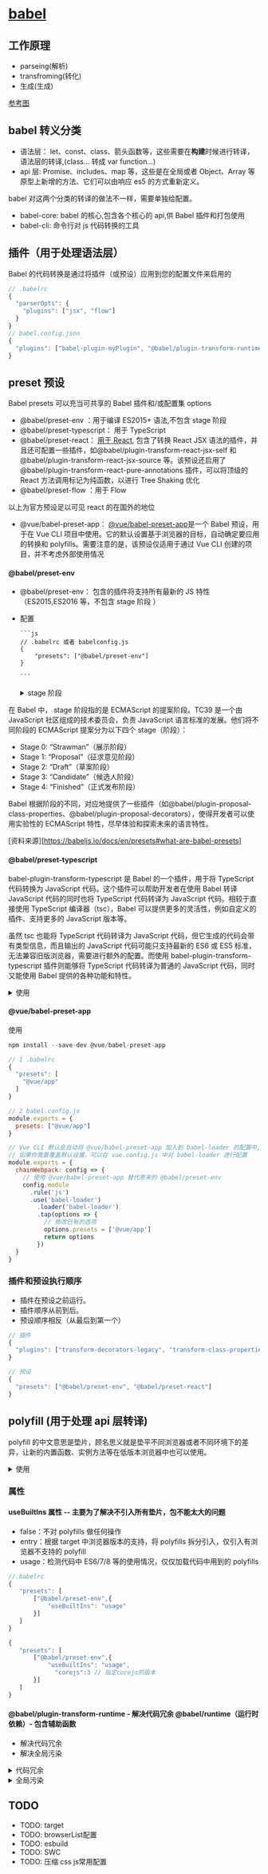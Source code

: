 # [babel](https://babeljs.io/docs/en/presets#what-are-babel-presets)

## 工作原理

-   parseing(解析)
-   transfroming(转化)
-   生成(生成)

[参考图](https://p3-juejin.byteimg.com/tos-cn-i-k3u1fbpfcp/3721be091bd6413495b486e917b2e9bb~tplv-k3u1fbpfcp-zoom-in-crop-mark:4536:0:0:0.awebp)

## babel 转义分类

-   语法层： let、const、class、箭头函数等，这些需要在**构建**时候进行转译，语法层的转译,(class... 转成 var function...)
-   api 层: Promise、includes、map 等，这些是在全局或者 Object、Array 等原型上新增的方法、它们可以由响应 es5 的方式重新定义。

babel 对这两个分类的转译的做法不一样，需要单独给配置。

-   babel-core: babel 的核心,包含各个核心的 api,供 Babel 插件和打包使用
-   babel-cli: 命令行对 js 代码转换的工具

## 插件（用于处理**语法层**）

Babel 的代码转换是通过将插件（或预设）应用到您的配置文件来启用的

```js
// .babelrc
{
  "parserOpts": {
    "plugins": ["jsx", "flow"]
  }
}
// babel.config.json
{
  "plugins": ["babel-plugin-myPlugin", "@babel/plugin-transform-runtime"]
}

```

## preset 预设

Babel presets 可以充当可共享的 Babel 插件和/或配置集 options

-   @babel/preset-env ：用于编译 ES2015+ 语法,不包含 stage 阶段
-   @babel/preset-typescript： 用于 TypeScript
-   @babel/preset-react： [用于 React](https://babeljs.io/docs/babel-preset-react), 包含了转换 React JSX 语法的插件，并且还可配置一些插件，如@babel/plugin-transform-react-jsx-self 和@babel/plugin-transform-react-jsx-source 等。该预设还启用了@babel/plugin-transform-react-pure-annotations 插件，可以将顶级的 React 方法调用标记为纯函数，以进行 Tree Shaking 优化
-   @babel/preset-flow ：用于 Flow

以上为官方预设足以可见 react 的在国外的地位

-   @vue/babel-preset-app： [@vue/babel-preset-app](https://www.npmjs.com/package/@vue/babel-preset-app)是一个 Babel 预设，用于在 Vue CLI 项目中使用。它的默认设置基于浏览器的目标，自动确定要应用的转换和 polyfills。需要注意的是，该预设仅适用于通过 Vue CLI 创建的项目，并不考虑外部使用情况


#### @babel/preset-env

-   @babel/preset-env： 包含的插件将支持所有最新的 JS 特性（ES2015,ES2016 等，不包含 stage 阶段 ）
-   配置

        ```js
        // .babelrc 或者 babelconfig.js
        {
            "presets": ["@babel/preset-env"]
        }

        ```

    <details> 
        <summary>stage 阶段</summary>
        正在为您搜索：stage 阶段、babel

在 Babel 中， stage 阶段指的是 ECMAScript 的提案阶段。TC39 是一个由 JavaScript 社区组成的技术委员会，负责 JavaScript 语言标准的发展。他们将不同阶段的 ECMAScript 提案分为以下四个 stage（阶段）：

-   Stage 0: “Strawman”（展示阶段）
-   Stage 1: “Proposal”（征求意见阶段）
-   Stage 2: “Draft”（草案阶段）
-   Stage 3: “Candidate”（候选人阶段）
-   Stage 4: “Finished”（正式发布阶段）

Babel 根据阶段的不同，对应地提供了一些插件（如@babel/plugin-proposal-class-properties、@babel/plugin-proposal-decorators），使得开发者可以使用实验性的 ECMAScript 特性，尽早体验和探索未来的语言特性。

[资料来源][https://babeljs.io/docs/en/presets#what-are-babel-presets]

</details>

#### @babel/preset-typescript

babel-plugin-transform-typescript 是 Babel 的一个插件，用于将 TypeScript 代码转换为 JavaScript 代码。这个插件可以帮助开发者在使用 Babel 转译 JavaScript 代码的同时也将 TypeScript 代码转译为 JavaScript 代码。相较于直接使用 TypeScript 编译器（tsc），Babel 可以提供更多的灵活性，例如自定义的插件、支持更多的 JavaScript 版本等。

虽然 tsc 也能将 TypeScript 代码转译为 JavaScript 代码，但它生成的代码会带有类型信息，而且输出的 JavaScript 代码可能只支持最新的 ES6 或 ES5 标准，无法兼容旧版浏览器，需要进行额外的配置。而使用 babel-plugin-transform-typescript 插件则能够将 TypeScript 代码转译为普通的 JavaScript 代码，同时又能使用 Babel 提供的各种功能和特性。

<details> 
    <summary>使用</summary>

1. 安装 `@babel/core`, `@babel/preset-env`, `@babel/cli` 和 `babel-plugin-transform-typescript`，可以通过运行以下命令进行安装：

    ```

    npm install --save-dev @babel/core @babel/preset-env @babel/cli babel-plugin-transform-typescript

    ```

2. 在项目的根目录下创建 `.babelrc` 文件，并添加以下内容：

    ```
    {
      "presets": [
        "@babel/env"
      ],
      "plugins": [
        "transform-typescript"
      ]
    }
    ```

    这样会启用 `@babel/preset-env` 预设和 `babel-plugin-transform-typescript` 插件。你也可以在其他配置文件中使用这些设置。

3. 在你的项目中使用 Babel 命令来转换 TypeScript 文件。例如，在命令行中执行以下命令：

    ```
    npx babel src --out-dir dist --extensions ".ts"
    ```

    这将会把 `src` 目录下的所有 TypeScript 文件转换成 JavaScript 文件，并存储在 `dist` 目录中。

[资料来源：](https://babeljs.io/docs/babel-plugin-transform-typescript)

</details>

####  @vue/babel-preset-app 

使用
```js
npm install --save-dev @vue/babel-preset-app

// 1 .babelrc
{
  "presets": [
    "@vue/app"
  ]
}

// 2 babel.config.js
module.exports = {
  presets: ["@vue/app"]
}

// Vue CLI 默认会自动将 @vue/babel-preset-app 加入到 babel-loader 的配置中,所以一般不需要手动配置 babel-loader
// 如果你需要覆盖默认设置，可以在 vue.config.js 中对 babel-loader 进行配置
module.exports = {
  chainWebpack: config => {
    // 使用 @vue/babel-preset-app 替代原来的 @babel/preset-env
    config.module
      .rule('js')
      .use('babel-loader')
        .loader('babel-loader')
        .tap(options => {
          // 修改已有的选项
          options.presets = ['@vue/app']
          return options
        })
  }
}


```
### 插件和预设**执行顺序**

-   插件在预设之前运行。
-   插件顺序从前到后。
-   预设顺序相反（从最后到第一个）

```js
// 插件
{
  "plugins": ["transform-decorators-legacy", "transform-class-properties"]
}

// 预设
{
  "presets": ["@babel/preset-env", "@babel/preset-react"]
}

```

## polyfill (用于处理 api 层转译)

polyfill 的中文意思是垫片，顾名思义就是垫平不同浏览器或者不同环境下的差异，让新的内置函数、实例方法等在低版本浏览器中也可以使用。

<details> 
    <summary>使用</summary>

1. 安装

    ```js
        // 这是一个运行时依赖
        npm install --save @babel/polyfill

        // @babel/polyfill 模块包括 core-js 和一个自定义的 regenerator runtime 模块，可以模拟完整的 ES2015+ 环境
    ```

2. 引入

    ```js
    import "@babel/polyfill";
    const p = new Promise((resolve, reject) => {
        resolve(100);
    });
    ```

    ```js
    // 转译结果
    "use strict";

    require("@babel/polyfill");

    var p = new Promise(function (resolve, reject) {
        resolve(100);
    });
    ```

    虽然看起来 Promise 还是没有转译，但是我们引入的 polyfill 中已经包含了对 Promise 的 es5 的定义，所以这时候代码便可以在低版本浏览器中运行了

</details>

### 属性

#### useBuiltIns 属性 -- 主要为了解决不引入所有垫片，包不能太大的问题

-   false：不对 polyfills 做任何操作
-   entry：根据 target 中浏览器版本的支持，将 polyfills 拆分引入，仅引入有浏览器不支持的 polyfill
-   usage：检测代码中 ES6/7/8 等的使用情况，仅仅加载代码中用到的 polyfills

```js
//.babelrc
{
   "presets": [
       ["@babel/preset-env",{
           "useBuiltIns": "usage"
       }]
   ]
}

{
   "presets": [
       ["@babel/preset-env",{
           "useBuiltIns": "usage",
        	 "corejs":3 // 指定corejs的版本
       }]
   ]
}
```

#### @babel/plugin-transform-runtime - 解决代码冗余 @babel/runtime（运行时依赖）- 包含辅助函数

-   解决代码冗余
-   解决全局污染

<details>
    <summary>代码冗余</summary>
    代码冗余是出现在转译语法层时出现的问题。

该插件会开启对 Babel 注入的辅助函数（比如下边的\_classCallCheck）的复用，以节省代码体积

```js
//index.js es6-->class
class Student {
    constructor(name, age) {
        this.name = name;
        this.age = age;
    }
}

// 转译后
("use strict");

require("core-js/modules/es.function.name");

// _classCallCheck每次使用都会出现，用一次出现一次，造成了代码冗余
function _classCallCheck(instance, Constructor) {
    if (!(instance instanceof Constructor)) {
        throw new TypeError("Cannot call a class as a function");
    }
}

var Student = function Student(name, age) {
    _classCallCheck(this, Student);

    this.name = name;
    this.age = age;
};
```

安装@babel/runtime 后

```js
"use strict";

require("core-js/modules/es.function.name");

// 相关的辅助函数是以require的方式引入而不是被直接插入进来的，这样就不会冗余了
var _interopRequireDefault = require("@babel/runtime/helpers/interopRequireDefault");

// 相关的辅助函数是以require的方式引入而不是被直接插入进来的，这样就不会冗余了
var _classCallCheck2 = _interopRequireDefault(
    require("@babel/runtime/helpers/classCallCheck")
);

var Student = function Student(name, age) {
    (0, _classCallCheck2["default"])(this, Student);
    this.name = name;
    this.age = age;
};
```

</details>

<details>
<summary>全局污染</summary>
全局污染是出现在转译api层出现的问题

```js
new Promise(function (resolve, reject) {
    resolve(100);
});

//转译后

"use strict";

require("core-js/modules/es.object.to-string");

require("core-js/modules/es.promise");

new Promise(function (resolve, reject) {
  resolve(100);
});
```
preset-env在处理例如Promise这种的api时，只是引入了core-js中的相关的js库，这些库重新定义了Promise，然后将其挂载到了全局。
然会造成全局变量污染，同理其他的例如Array.from等会修改这些全局对象的原型prototype，这也会造成全局对象的污染。

解决方式就是：将core-js交给transform-runtime处理。

```js

{
    "presets": [
        ["@babel/preset-env"]
    ],
    "plugins": [
        ["@babel/plugin-transform-runtime",{ // 配置插件处理， transform-runtime是利用plugin自动识别并替换代码中的新特性，检测到需要哪个就用哪个
            "corejs":3
        }]
    ]
}

```
注意：
1. corejs: 2仅支持全局变量（例如Promise）和静态属性（例如Array.from），corejs: 3还支持实例属性（例如[].includes）
2. useBuiltIns， babel7中已经将其设置为默认值（Babel 7 中的 useBuiltIns 选项的默认值为 false）
    - 在 Babel 6 中，默认情况下需要手动安装和引入 polyfills，以便支持 ES6+ 的 API 和特性
    - 在 Babel 7 中，@babel/preset-env 已经集成了 core-js（支持 ES 新特性的 polyfill 库）的功能，并且默认情况下不会自动添加 polyfills，而是通过使用 useBuiltIns 选项来控制哪些 polyfills 被添加到代码中
    - 如果将 useBuiltIns 设置为 true，则 Babel 会根据你的目标环境进行智能地添加 polyfills，以保证你的代码可以运行，而且不会添加多余的代码。如果你的代码中已经手动引入了某些 polyfills，那么 Babel 不会再次引入这些重复的 polyfills

```js
// 转译结果
"use strict";

var _interopRequireDefault = require("@babel/runtime-corejs3/helpers/interopRequireDefault");

var _promise = _interopRequireDefault(require("@babel/runtime-corejs3/core-js-stable/promise"));

// 定义了一个_promise["default"] ，这样便不会出现全局变量污染的情况
new _promise["default"](function (resolve, reject) {
  resolve(100);
});
```

**缺点**： 每个特性都会经历检测和替换，随着应用增大，可能会造成转译效率不高 [文档](https://www.babeljs.cn/docs/babel-plugin-transform-runtime#options)

</details>


## TODO

- TODO: target
- TODO: browserList配置
- TODO: esbuild
- TODO: SWC
- TODO: 压缩 css js常用配置

